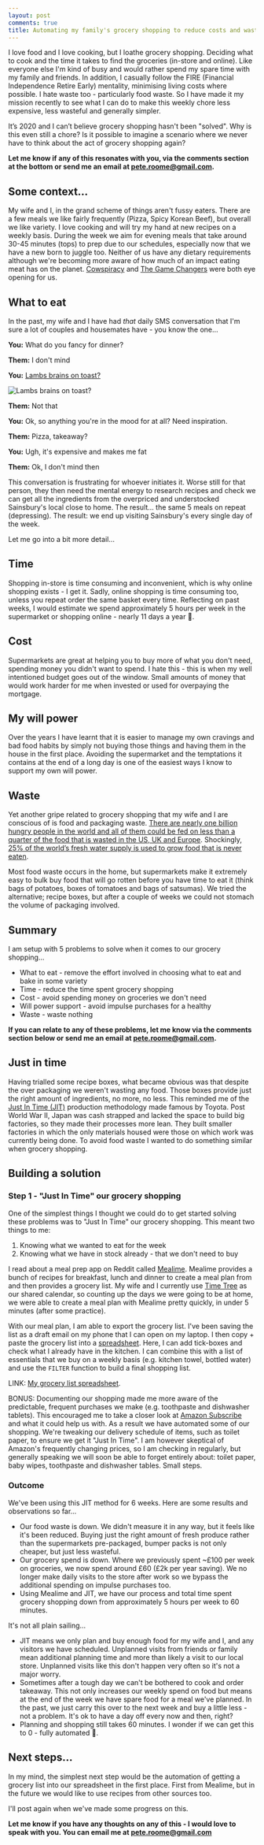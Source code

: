 ```yaml
---
layout: post
comments: true
title: Automating my family's grocery shopping to reduce costs and waste.
---
```


I love food and I love cooking, but I loathe grocery shopping. Deciding what to cook and the time it takes to find the groceries (in-store and online). Like everyone else I'm kind of busy and would rather spend my spare time with my family and friends. In addition, I casually follow the FIRE (Financial Independence Retire Early) mentality, minimising living costs where possible. I hate waste too - particularly food waste. So I have made it my mission recently to see what I can do to make this weekly chore less expensive, less wasteful and generally simpler.

It’s 2020 and I can’t believe grocery shopping hasn't been "solved". Why is this even still a chore? Is it possible to imagine a scenario where we never have to think about the act of grocery shopping again?

**Let me know if any of this resonates with you, via the comments section at the bottom or send me an email at <a href="mailto:pete.roome@gmail.com?subject=I%20hate%20grocery%20shopping%20too%E2%80%A6" target="_blank">pete.roome@gmail.com</a>.**

## Some context…
My wife and I, in the grand scheme of things aren't fussy eaters. There are a few meals we like fairly frequently (Pizza, Spicy Korean Beef), but overall we like variety. I love cooking and will try my hand at new recipes on a weekly basis. During the week we aim for evening meals that take around 30-45 minutes (tops) to prep due to our schedules, especially now that we have a new born to juggle too. Neither of us have any dietary requirements although we're becoming more aware of how much of an impact eating meat has on the planet. [Cowspiracy](https://www.imdb.com/title/tt3302820/) and [The Game Changers](https://www.imdb.com/title/tt7455754) were both eye opening for us.

## What to eat
In the past, my wife and I have had *that* daily SMS conversation that I'm sure a lot of couples and housemates have - you know the one…

**You:** What do you fancy for dinner?

**Them:** I don't mind

**You:** [Lambs brains on toast?](https://www.ft.com/content/c023452a-9c34-11e4-b9f8-00144feabdc0)

![Lambs brains on toast?](/images/2020-02-29-automating-our-weekly-groceries-version-1/brains.jpg)

**Them:** Not that

**You:** Ok, so anything you're in the mood for at all? Need inspiration.

**Them:** Pizza, takeaway?

**You:** Ugh, it's expensive and makes me fat

**Them:** Ok, I don't mind then

This conversation is frustrating for whoever initiates it. Worse still for that person, they then need the mental energy to research recipes and check we can get all the ingredients from the overpriced and understocked Sainsbury's local close to home. The result… the same 5 meals on repeat (depressing). The result: we end up visiting Sainsbury's every single day of the week.

Let me go into a bit more detail…

## Time
Shopping in-store is time consuming and inconvenient, which is why online shopping exists - I get it. Sadly, online shopping is time consuming too, unless you repeat order the same basket every time. Reflecting on past weeks, I would estimate we spend approximately 5 hours per week in the supermarket or shopping online - nearly 11 days a year 🤯.

## Cost
Supermarkets are great at helping you to buy more of what you don't need, spending money you didn't want to spend. I hate this - this is when my well intentioned budget goes out of the window. Small amounts of money that would work harder for me when invested or used for overpaying the mortgage.

## My will power
Over the years I have learnt that it is easier to manage my own cravings and bad food habits by simply not buying those things and having them in the house in the first place. Avoiding the supermarket and the temptations it contains at the end of a long day is one of the easiest ways I know to support my own will power.

## Waste
Yet another gripe related to grocery shopping that my wife and I are conscious of is food and packaging waste. [There are nearly one billion hungry people in the world and all of them could be fed on less than a quarter of the food that is wasted in the US, UK and Europe](https://feedbackglobal.org/knowledge-hub/food-waste-scandal/). Shockingly, [25% of the world’s fresh water supply is used to grow food that is never eaten](https://journals.plos.org/plosone/article?id=10.1371/journal.pone.0007940).

Most food waste occurs in the home, but supermarkets make it extremely easy to bulk buy food that will go rotten before you have time to eat it (think bags of potatoes, boxes of tomatoes and bags of satsumas). We tried the alternative; recipe boxes, but after a couple of weeks we could not stomach the volume of packaging involved.

## Summary
I am setup with 5 problems to solve when it comes to our grocery shopping…

- What to eat - remove the effort involved in choosing what to eat and bake in some variety
- Time - reduce the time spent grocery shopping
- Cost - avoid spending money on groceries we don't need
- Will power support - avoid impulse purchases for a healthy
- Waste - waste nothing

**If you can relate to any of these problems, let me know via the comments section below or send me an email at <a href="mailto:pete.roome@gmail.com?subject=I%20hate%20grocery%20shopping%20too%E2%80%A6" target="_blank">pete.roome@gmail.com</a>.**

## Just in time
Having trialled some recipe boxes, what became obvious was that despite the over packaging we weren't wasting any food. Those boxes provide just the right amount of ingredients, no more, no less. This reminded me of the [Just In Time (JIT)](https://en.wikipedia.org/wiki/Just-in-time_manufacturing) production methodology made famous by Toyota. Post World War II, Japan was cash strapped and lacked the space to build big factories, so they made their processes more lean. They built smaller factories in which the only materials housed were those on which work was currently being done. To avoid food waste I wanted to do something similar when grocery shopping.

## Building a solution
### Step 1 - "Just In Time" our grocery shopping

One of the simplest things I thought we could do to get started solving these problems was to "Just In Time" our grocery shopping. This meant two things to me:

1. Knowing what we wanted to eat for the week
2. Knowing what we have in stock already - that we don't need to buy

I read about a meal prep app on Reddit called [Mealime](https://www.mealime.com/). Mealime provides a bunch of recipes for breakfast, lunch and dinner to create a meal plan from and then provides a grocery list. My wife and I currently use [Time Tree](https://timetreeapp.com/intl/en/) as our shared calendar, so counting up the days we were going to be at home, we were able to create a meal plan with Mealime pretty quickly, in under 5 minutes (after some practice).

With our meal plan, I am able to export the grocery list. I've been saving the list as a draft email on my phone that I can open on my laptop. I then copy + paste the grocery list into a [spreadsheet](https://docs.google.com/spreadsheets/d/17DoaxqG8NeV6MfX9X8rCxGQda9LZ8S67oW_rzwjs8Yc/edit?usp=sharing). Here, I can add tick-boxes and check what I already have in the kitchen. I can combine this with a list of essentials that we buy on a weekly basis (e.g. kitchen towel, bottled water) and use the `FILTER` function to build a final shopping list.

LINK: [My grocery list spreadsheet](https://docs.google.com/spreadsheets/d/17DoaxqG8NeV6MfX9X8rCxGQda9LZ8S67oW_rzwjs8Yc/edit?usp=sharing).

BONUS: Documenting our shopping made me more aware of the predictable, frequent purchases we make (e.g. toothpaste and dishwasher tablets). This encouraged me to take a closer look at [Amazon Subscribe](https://www.amazon.co.uk/Subscribe-Save-Health-Beauty-Grocery/b?ie=UTF8&node=423139031) and what it could help us with. As a result we have automated some of our shopping. We're tweaking our delivery schedule of items, such as toilet paper, to ensure we get it "Just In Time". I am however skeptical of Amazon's frequently changing prices, so I am checking in regularly, but generally speaking we will soon be able to forget entirely about: toilet paper, baby wipes, toothpaste and dishwasher tables. Small steps.

### Outcome
We've been using this JIT method for 6 weeks. Here are some results and observations so far…

- Our food waste is down. We didn't measure it in any way, but it feels like it's been reduced. Buying just the right amount of fresh produce rather than the supermarkets pre-packaged, bumper packs is not only cheaper, but just less wasteful.
- Our grocery spend is down. Where we previously spent ~£100 per week on groceries, we now spend around £60 (£2k per year saving). We no longer make daily visits to the store after work so we bypass the additional spending on impulse purchases too.
- Using Mealime and JIT, we have our process and total time spent grocery shopping down from approximately 5 hours per week to 60 minutes.

It's not all plain sailing…
- JIT means we only plan and buy enough food for my wife and I, and any visitors we have scheduled. Unplanned visits from friends or family mean additional planning time and more than likely a visit to our local store. Unplanned visits like this don't happen very often so it's not a major worry.
- Sometimes after a tough day we can't be bothered to cook and order takeaway. This not only increases our weekly spend on food but means at the end of the week we have spare food for a meal we've planned. In the past, we just carry this over to the next week and buy a little less - not a problem. It's ok to have a day off every now and then, right?
- Planning and shopping still takes 60 minutes. I wonder if we can get this to 0 - fully automated 🤔.

## Next steps…

In my mind, the simplest next step would be the automation of getting a grocery list into our spreadsheet in the first place. First from Mealime, but in the future we would like to use recipes from other sources too.

I'll post again when we've made some progress on this.

**Let me know if you have any thoughts on any of this - I would love to speak with you. You can email me at <a href="mailto:pete.roome@gmail.com?subject=I%20hate%20grocery%20shopping%20too%E2%80%A6" target="_blank">pete.roome@gmail.com</a>**
